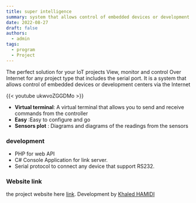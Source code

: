 ```yaml
---
title: super intelligence
summary: system that allows control of embedded devices or development centers via the Internet
date: 2022-08-27
draft: false
authors:
  - admin
tags:
  - program
  - Project
---
```

 
The perfect solution for your IoT projects
View, monitor and control Over Internet for any project type that includes the serial port.
It is a system that allows control of embedded devices or development centers via the Internet

{{< youtube ukwvoZGGDMo >}}

- **Virtual terminal**: A virtual terminal that allows you to send and receive commands from the controller
- **Easy** :Easy to configure and go
- **Sensors plot** : Diagrams and diagrams of the readings from the sensors


### development

- PHP for web API
- C# Console Application for link server.
- Serial protocol to connect any device that support RS232.

### Website link

the project website here  [link](https://khaledhamidi.github.io/superIntelligence/).
Development by [Khaled HAMIDI](engkhamidi@gmail.com)